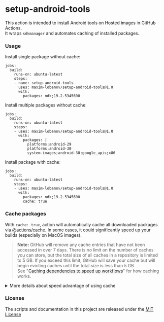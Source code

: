 # setup-android-tools
This action is intended to install Android tools on Hosted images in GitHub Actions.  
It wraps `sdkmanager` and automates caching of installed packages.

### Usage
Install single package without cache:
```
jobs:
  build:
    runs-on: ubuntu-latest
    steps:
    - name: setup-android-tools
      uses: maxim-lobanov/setup-android-tools@1.0
      with:
        packages: ndk;19.2.5345600
```

Install multiple packages without cache:
```
jobs:
  build:
    runs-on: ubuntu-latest
    steps:
    - uses: maxim-lobanov/setup-android-tools@1.0
      with:
        packages: |
          platforms;android-29
          platforms;android-30
          system-images;android-30;google_apis;x86
```

Install package with cache:
```
jobs:
  build:
    runs-on: ubuntu-latest
    steps:
    - uses: maxim-lobanov/setup-android-tools@1.0
      with:
        packages: ndk;19.2.5345600
        cache: true
```

### Cache packages
With `cache: true`, action will automatically cache all downloaded packages via [@actions/cache](https://github.com/actions/toolkit/tree/main/packages/cache). In some cases, it could significantly speed up your builds (especially on MacOS images).

> **Note:** GitHub will remove any cache entries that have not been accessed in over 7 days. There is no limit on the number of caches you can store, but the total size of all caches in a repository is limited to 5 GB. If you exceed this limit, GitHub will save your cache but will begin evicting caches until the total size is less than 5 GB.  
See "[Caching dependencies to speed up workflows](https://help.github.com/github/automating-your-workflow-with-github-actions/caching-dependencies-to-speed-up-workflows)" for how caching works.

<details><summary>More details about speed advantage of using cache</summary>
<br>
(Table contains average results since installation time may vary depending on VM connection speed)

| Packages | OS | With cache (sec) | Without cache (sec) |
|-|-|-|-|
|ndk;19.2.5345600| Ubuntu  |  62 | 85 |
| | Windows | 149 | 180 |
| | MacOS   | 25  | 71 |
| ndk-bundle<br>system-images;android-30;google_apis;x86<br>system-images;android-30;google_apis;x86_64 | Ubuntu | 130 | 167 |
| | Windows | 157 | 182 |
| | MacOS | 43 | 205 |
| platforms;android-20<br>add-ons;addon-google_apis-google-20<br>constraint-layout-solver;1.0.0-alpha8<br>extras;google;webdriver | Ubuntu | 10 | 20 |
| | Windows | 28 | 42 |
| | MacOS | 8 | 59 |
</details>


### License
The scripts and documentation in this project are released under the [MIT License](LICENSE)